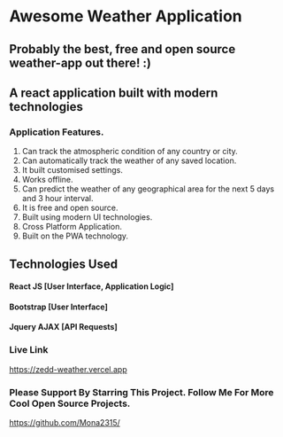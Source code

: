 # Awesome Weather Application

## Probably the best, free and open source weather-app out there! :)

## A react application built with modern technologies



### Application Features.

1. Can track the atmospheric condition of any country or city.
2. Can automatically track the weather of any saved location.
3. It built customised settings.
4. Works offline.
5. Can predict the weather of any geographical area for the next 5 days and 3 hour interval.
6. It is free and open source.
7. Built using modern UI technologies.
8. Cross Platform Application.
9. Built on the PWA technology.


## Technologies Used

#### React JS [User Interface, Application Logic]
#### Bootstrap [User Interface]
#### Jquery AJAX [API Requests]


### Live Link 

https://zedd-weather.vercel.app

### Please Support By Starring This Project. Follow Me For More Cool Open Source Projects.

https://github.com/Mona2315/
